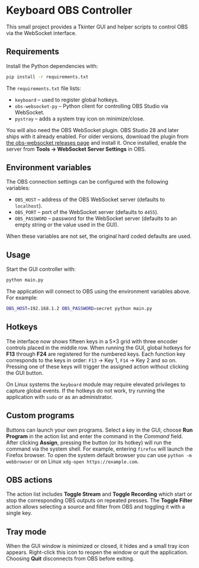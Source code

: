 # Keyboard OBS Controller

This small project provides a Tkinter GUI and helper scripts to control OBS via the WebSocket interface.

## Requirements

Install the Python dependencies with:

```bash
pip install -r requirements.txt
```

The `requirements.txt` file lists:

- `keyboard` – used to register global hotkeys.
- `obs-websocket-py` – Python client for controlling OBS Studio via WebSocket.
- `pystray` – adds a system tray icon on minimize/close.

You will also need the OBS WebSocket plugin. OBS Studio 28 and later ships
with it already enabled. For older versions, download the plugin from
[the obs-websocket releases page](https://github.com/obsproject/obs-websocket/releases)
and install it. Once installed, enable the server from **Tools → WebSocket Server Settings** in OBS.

## Environment variables

The OBS connection settings can be configured with the following variables:

- `OBS_HOST` – address of the OBS WebSocket server (defaults to `localhost`).
- `OBS_PORT` – port of the WebSocket server (defaults to `4455`).
- `OBS_PASSWORD` – password for the WebSocket server (defaults to an empty string or the value used in the GUI).

When these variables are not set, the original hard coded defaults are used.

## Usage

Start the GUI controller with:

```bash
python main.py
```

The application will connect to OBS using the environment variables above. For example:

```bash
OBS_HOST=192.168.1.2 OBS_PASSWORD=secret python main.py
```

## Hotkeys

The interface now shows fifteen keys in a 5×3 grid with three encoder controls placed in the middle row.
When running the GUI, global hotkeys for **F13** through **F24** are registered for the numbered keys.
Each function key corresponds to the keys in order: `F13` → Key 1, `F14` → Key 2 and so on.
Pressing one of these keys will trigger the assigned action without clicking the GUI button.

On Linux systems the `keyboard` module may require elevated privileges to
capture global events. If the hotkeys do not work, try running the application
with `sudo` or as an administrator.

## Custom programs

Buttons can launch your own programs. Select a key in the GUI, choose
**Run Program** in the action list and enter the command in the *Command*
field. After clicking **Assign**, pressing the button (or its hotkey) will run
the command via the system shell. For example, entering `firefox` will launch
the Firefox browser. To open the system default browser you can use
`python -m webbrowser` or on Linux `xdg-open https://example.com`.

## OBS actions

The action list includes **Toggle Stream** and **Toggle Recording** which start
or stop the corresponding OBS outputs on repeated presses. The **Toggle Filter**
action allows selecting a source and filter from OBS and toggling it with a
single key.

## Tray mode

When the GUI window is minimized or closed, it hides and a small tray icon
appears. Right-click this icon to reopen the window or quit the application.
Choosing **Quit** disconnects from OBS before exiting.
